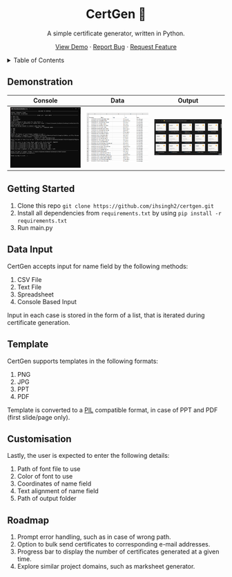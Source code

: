 <!-- HEADER -->
<div align="center">
  
  # CertGen 📝

  A simple certificate generator, written in Python.

  <a href="#demonstration">View Demo</a>
  ·
  <a href="https://github.com/ihsingh2/certgen/issues">Report Bug</a>
  ·
  <a href="https://github.com/ihsingh2/certgen/issues">Request Feature</a>
</div>



<!-- TABLE OF CONTENTS -->
<details>
  <summary>Table of Contents</summary>
  <ol>
    <li><a href="#demonstration">Demonstration</a></li>
    <li><a href="#getting-started">Getting Started</a></li>
    <li><a href="#data-input">Data Input</a></li>
    <li><a href="#template">Template</a></li>
    <li><a href="#customisation">Customisation</a></li>
    <li><a href="#roadmap">Roadmap</a></li>
  </ol>
</details>

<!-- DEMONSTRATION -->
## Demonstration

| Console                                                                                 | Data                                                                                 | Output                                                                                 |
| --------------------------------------------------------------------------------------- | ------------------------------------------------------------------------------------ | -------------------------------------------------------------------------------------- |
| <img src="https://github.com/ihsingh2/certgen/blob/main/demo/console.png" width="650"/> | <img src="https://github.com/ihsingh2/certgen/blob/main/demo/data.png" width="650"/> | <img src="https://github.com/ihsingh2/certgen/blob/main/demo/output.png" width="650"/> |


<!-- GETTING STARTED -->
## Getting Started

1. Clone this repo ```git clone https://github.com/ihsingh2/certgen.git```
2. Install all dependencies from ```requirements.txt``` by using ```pip install -r requirements.txt```
3. Run main.py

<!-- DATA -->
## Data Input

CertGen accepts input for name field by the following methods:
1. CSV File
2. Text File
3. Spreadsheet
4. Console Based Input

Input in each case is stored in the form of a list, that is iterated during certificate generation.

<!-- TEMPLATE -->
## Template

CertGen supports templates in the following formats:
1. PNG
2. JPG
3. PPT
4. PDF

Template is converted to a [PIL](https://pillow.readthedocs.io/en/stable/) compatible format, in case of PPT and PDF (first slide/page only).

<!-- CUSTOMISATION -->
## Customisation

Lastly, the user is expected to enter the following details:
1. Path of font file to use
2. Color of font to use
3. Coordinates of name field
4. Text alignment of name field
5. Path of output folder

<!-- ROADMAP -->
## Roadmap

1. Prompt error handling, such as in case of wrong path.
2. Option to bulk send certificates to corresponding e-mail addresses.
3. Progress bar to display the number of certificates generated at a given time.
4. Explore similar project domains, such as marksheet generator.
